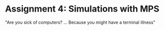 # Assignment 4: Simulations with MPS

"Are you sick of computers? ... Because you might have a terminal illness"
